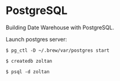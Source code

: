 # PostgreSQL

Building Date Warehouse with PostgreSQL.

Launch postgres server:

```
$ pg_ctl -D ~/.brew/var/postgres start
```

```
$ createdb zoltan
```

```
$ psql -d zoltan
```